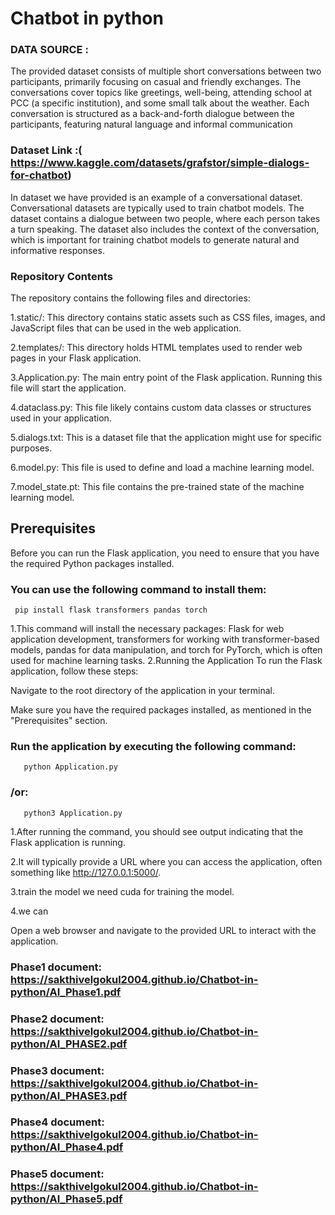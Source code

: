 # Chatbot in python 

### DATA SOURCE : 
The provided dataset consists of multiple short conversations between two participants, primarily focusing on casual and friendly exchanges. The conversations cover topics like greetings, well-being, attending school at PCC (a specific institution), and some small talk about the weather. Each conversation is structured as a back-and-forth dialogue between the participants, featuring natural language and informal communication
### Dataset Link :( https://www.kaggle.com/datasets/grafstor/simple-dialogs-for-chatbot)
In dataset we have provided is an example of a conversational dataset. Conversational datasets are typically used to train chatbot models. The dataset contains a dialogue between two people, where each person takes a turn speaking. The dataset also includes the context of the conversation, which is important for training chatbot models to generate natural and informative responses.

### Repository Contents
The repository contains the following files and directories:

1.static/: This directory contains static assets such as CSS files, images, and JavaScript files that can be used in the web application.

2.templates/: This directory holds HTML templates used to render web pages in your Flask application.

3.Application.py: The main entry point of the Flask application. Running this file will start the application.

4.dataclass.py: This file likely contains custom data classes or structures used in your application.

5.dialogs.txt: This is a dataset file that the application might use for specific purposes.

6.model.py: This file is used to define and load a machine learning model.

7.model_state.pt: This file contains the pre-trained state of the machine learning model.

## Prerequisites
Before you can run the Flask application, you need to ensure that you have the required Python packages installed. 
### You can use the following command to install them:
     pip install flask transformers pandas torch
1.This command will install the necessary packages: Flask for web application development, transformers for working with transformer-based models, pandas for data manipulation, and torch for PyTorch, which is often used for machine learning tasks.
2.Running the Application
To run the Flask application, follow these steps:

Navigate to the root directory of the application in your terminal.

Make sure you have the required packages installed, as mentioned in the "Prerequisites" section.

### Run the application by executing the following command:
       python Application.py
### /or:
       python3 Application.py
  
1.After running the command, you should see output indicating that the Flask application is running.

2.It will typically provide a URL where you can access the application, often something like http://127.0.0.1:5000/.

3.train the model we need cuda for training the model.

4.we can 

Open a web browser and navigate to the provided URL to interact with the application.

### Phase1 document: https://sakthivelgokul2004.github.io/Chatbot-in-python/AI_Phase1.pdf

### Phase2 document: https://sakthivelgokul2004.github.io/Chatbot-in-python/AI_PHASE2.pdf

### Phase3 document: https://sakthivelgokul2004.github.io/Chatbot-in-python/AI_PHASE3.pdf

### Phase4 document: https://sakthivelgokul2004.github.io/Chatbot-in-python/AI_Phase4.pdf

### Phase5 document: https://sakthivelgokul2004.github.io/Chatbot-in-python/AI_Phase5.pdf

